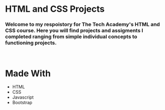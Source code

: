 # HTML and CSS Projects

### Welcome to my respoistory for The Tech Academy's HTML and CSS course. Here you will find projects and assigments I completed ranging from simple individual concepts to functioning projects. 

<br>

# Made With

* HTML
* CSS
* Javascript
* Bootstrap
